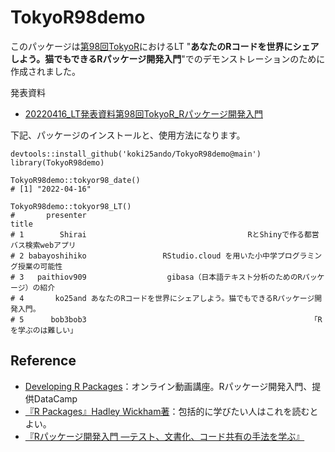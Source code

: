 # TokyoR98demo

このパッケージは[第98回TokyoR](https://tokyor.connpass.com/event/244200/)におけるLT "**あなたのRコードを世界にシェアしよう。猫でもできるRパッケージ開発入門**"でのデモンストレーションのために作成されました。

発表資料

+ [20220416_LT発表資料第98回TokyoR_Rパッケージ開発入門](https://docs.google.com/presentation/d/1v6j8mFB_92z1DfX51CrIP06xL-mISK2icwSDRu1bGYc/edit?usp=sharing)



下記、パッケージのインストールと、使用方法になります。

```{r}
devtools::install_github('koki25ando/TokyoR98demo@main')
library(TokyoR98demo)
```

```{r}
TokyoR98demo::tokyor98_date()
# [1] "2022-04-16"
```

```{r}
TokyoR98demo::tokyor98_LT()
#       presenter                                                                  title
# 1        Shirai                                    RとShinyで作る都営バス検索webアプリ
# 2 babayoshihiko                 RStudio.cloud を用いた小中学プログラミング授業の可能性
# 3   paithiov909                  gibasa（日本語テキスト分析のためのRパッケージ）の紹介
# 4       ko25and あなたのRコードを世界にシェアしよう。猫でもできるRパッケージ開発入門。
# 5      bob3bob3                                                  「Rを学ぶのは難しい」
```

## Reference

+ [Developing R Packages](https://app.datacamp.com/learn/courses/developing-r-packages)：オンライン動画講座。Rパッケージ開発入門、提供DataCamp
+ [『R Packages』Hadley Wickham著](https://r-pkgs.org/index.html)：包括的に学びたい人はこれを読むとよい。
+ [『Rパッケージ開発入門 ―テスト、文書化、コード共有の手法を学ぶ』](https://www.amazon.co.jp/R%E3%83%91%E3%83%83%E3%82%B1%E3%83%BC%E3%82%B8%E9%96%8B%E7%99%BA%E5%85%A5%E9%96%80-%E2%80%95%E3%83%86%E3%82%B9%E3%83%88%E3%80%81%E6%96%87%E6%9B%B8%E5%8C%96%E3%80%81%E3%82%B3%E3%83%BC%E3%83%89%E5%85%B1%E6%9C%89%E3%81%AE%E6%89%8B%E6%B3%95%E3%82%92%E5%AD%A6%E3%81%B6-Hadley-Wickham/dp/4873117593)
